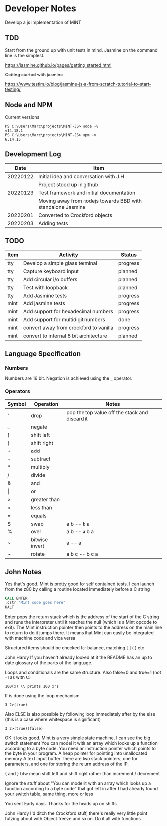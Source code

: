 # Developer Notes

Develop a js implementation of MINT

## TDD

Start from the ground up with unit tests in mind. Jasmine on the command line is the simplest.

<https://jasmine.github.io/pages/getting_started.html>

Getting started with jasmine

<https://www.testim.io/blog/jasmine-js-a-from-scratch-tutorial-to-start-testing/>

## Node and NPM

Current versions

```shell
PS C:\Users\Marc\projects\MINT-JS> node -v
v14.18.1
PS C:\Users\Marc\projects\MINT-JS> npm -v
6.14.15
```

## Development Log

| Date     | Item                                                        |
|----------|-------------------------------------------------------------|
| 20220122 | Initial idea and conversation with J.H                      |
|          | Project stood up in github                                  |
| 20220123 | Test framework and initial documentation                    |
|          | Moving away from nodejs towards BBD with standalone Jasmine |
| 20220201 | Converted to Crockford objects                              |
| 20220203 | Adding tests                                                |

## TODO

| Item | Activity                            | Status   |
|------|-------------------------------------|----------|
| tty  | Develop a simple glass terminal     | progress |
| tty  | Capture keyboard input              | planned  |
| tty  | Add circular i/o buffers            | planned  |
| tty  | Test with loopback                  | planned  |
| tty  | Add Jasmine tests                   | progress |
| mint | Add jasmine tests                   | progress |
| mint | Add support for hexadecimal numbers | progress |
| mint | Add support for multidigit numbers  | done     |
| mint | convert away from crockford to vanilla | progress |
| mint | convert to internal 8 bit architecture | planned |

## Language Specification

### Numbers

Numbers are 16 bit.
Negation is achieved using the _ operator.

### Operators

|Symbol|Operation   |Notes                                         |
|------|------------|----------------------------------------------| 
|'     |drop        |pop the top value off the stack and discard it|
|_     |negate      ||
|{     |shift left  ||
|}     |shift right ||
|+     |add         ||
|-     |subtract    ||
|*     |multiply    ||
|/     |divide      ||
|&     |and         ||
|\|    |or          ||
|>     |greater than||
|<     |less than   ||
|=     |equals      ||
|$     |swap        |a b -- b a  |
|%     |over        |a b -- a b a|
|~     |bitwise invert |a -- a|
|~     |rotate |a b c -- b c a|

## John Notes

Yes that's good. Mint is pretty good for self contained tests. I can launch from the z80 by calling a routine located immediately before a C string

```asm
CALL ENTER
.cstr "Mint code goes here"
HALT
```

Enter pops the return stack which is the address of the start of the C string and runs the interpreter until it reaches the null (which is a Mint opcode to exit). The Mint instruction pointer then points to the address on the main line to return to do it jumps there. It means that Mint can easily be integrated with machine code and vica versa

Structured items should be checked for balance, matching [ ] ( )   etc

John Hardy
If you haven't already looked at it the README has an up to date glossary of the parts of the language.

Loops and conditionals are the same structure. Also false=0 and true=1 (not -1 as with C)

```forth
100(x) \\ prints 100 x's
```

If is done using the loop mechanism
```forth
3 2>(true)
```

Also ELSE is also possible by following loop immediately after by the else (this is a case where whitespace is significant)
```forth
3 2>(true)(false)
```

OK it looks good.
Mint is a very simple state machine. I can see the big switch statement You can model it with an array which looks up a function according to a byte code.
You need an instruction pointer which points to the byte in your program.
A heap pointer for pointing into unallocated memory
A text input buffer
There are two stack pointers, one for parameters, and one for storing the return address of the IP.

{ and } btw mean shift left and shift right rather than increment / decrement

Ignore the stuff about "You can model it with an array which looks up a function according to a byte code" that got left in after I had already found your switch table, same thing, more or less

You sent
Early days. Thanks for the heads up on shifts

John Hardy
I'd ditch the Crockford stuff, there's really very little point futzing about with Object.freeze and so on. Do it all with functions